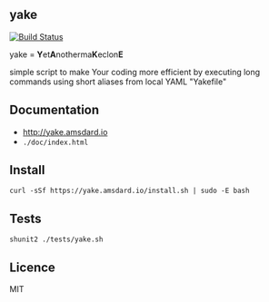 yake
---

[![Build Status](https://travis-ci.org/amsdard/yake.svg?branch=master)](https://travis-ci.org/amsdard/yake)

yake = **Y**et**A**notherma**K**eclon**E**

simple script to make Your coding more efficient by executing long commands using short aliases from local YAML 
"Yakefile"

## Documentation
* http://yake.amsdard.io 
* `./doc/index.html`

## Install
```
curl -sSf https://yake.amsdard.io/install.sh | sudo -E bash
```

## Tests
```
shunit2 ./tests/yake.sh
```

## Licence
MIT